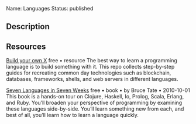 Name: Languages
Status: published

## Description

## Resources

[Build your own X](https://github.com/codecrafters-io/build-your-own-x)
free • resource
The best way to learn a programming language is to build something with it. This repo collects step-by-step guides for recreating common day technologies such as blockchain, databases, frameworks, shells, and web servers in different languages.

[Seven Languages in Seven Weeks](https://pragprog.com/titles/btlang/seven-languages-in-seven-weeks/)
free • book • by Bruce Tate • 2010-10-01
This book is a hands-on tour on Clojure, Haskell, Io, Prolog, Scala, Erlang, and Ruby. You’ll broaden your perspective of programming by examining these languages side-by-side. You’ll learn something new from each, and best of all, you’ll learn how to learn a language quickly.


